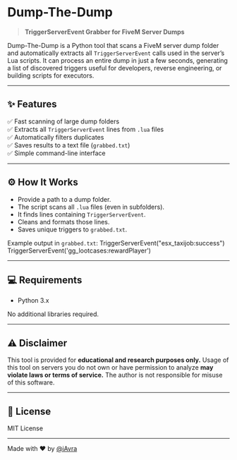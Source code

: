 # Dump-The-Dump

> **TriggerServerEvent Grabber for FiveM Server Dumps**

Dump-The-Dump is a Python tool that scans a FiveM server dump folder and automatically extracts all `TriggerServerEvent` calls used in the server’s Lua scripts. It can process an entire dump in just a few seconds, generating a list of discovered triggers useful for developers, reverse engineering, or building scripts for executors.

---

## ✨ Features

✅ Fast scanning of large dump folders  
✅ Extracts all `TriggerServerEvent` lines from `.lua` files  
✅ Automatically filters duplicates  
✅ Saves results to a text file (`grabbed.txt`)  
✅ Simple command-line interface  

---

## ⚙️ How It Works

- Provide a path to a dump folder.
- The script scans all `.lua` files (even in subfolders).
- It finds lines containing `TriggerServerEvent`.
- Cleans and formats those lines.
- Saves unique triggers to `grabbed.txt`.

Example output in `grabbed.txt`:
TriggerServerEvent("esx_taxijob:success")
TriggerServerEvent('gg_lootcases:rewardPlayer')



---

## 💻 Requirements

- Python 3.x

No additional libraries required.

---

## ⚠️ Disclaimer

This tool is provided for **educational and research purposes only.** Usage of this tool on servers you do not own or have permission to analyze **may violate laws or terms of service.** The author is not responsible for misuse of this software.

---

## 📄 License

MIT License

---

Made with ❤️ by [@iAvra](https://github.com/iavrash)
